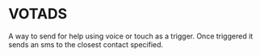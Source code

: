 # VOTADS

A way to send for help using voice or touch as a trigger. Once triggered it sends an sms to the closest contact specified.

